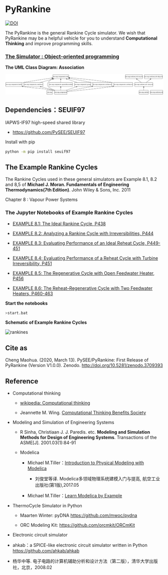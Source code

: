 # PyRankine

[![DOI](https://zenodo.org/badge/85393590.svg)](https://zenodo.org/badge/latestdoi/85393590)

The PyRankine is the general Rankine Cycle simulator. We wish that PyRankine may be a helpful vehicle for you to understand **Computational Thinking** and improve programming skills.

### [The Simulator : Object-oriented programming](./sim-oop)

  **The UML Class Diagram: Association**

   ![The UML Class Diagram: Association](./sim-oop/uml/packages.svg)  
 
## Dependencies：SEUIF97

IAPWS-IF97 high-speed shared library

* https://github.com/PySEE/SEUIF97

Install with pip
```bash
python -m pip install seuif97
```

## The Example Rankine Cycles

The Rankine Cycles used in these general simulators are Example 8.1, 8.2 and 8,5 of **Michael J. Moran. Fundamentals of Engineering Thermodynamics(7th Edition)**. John Wiley & Sons, Inc. 2011

Chapter 8 : Vapour Power Systems 

### The Jupyter Notebooks of Example Rankine Cycles

* [EXAMPLE 8.1: The Ideal Rankine Cycle, P438](http://nbviewer.jupyter.org/github/PySEE/PyRankine/blob/master/notebook/RankineCycle81-82.ipynb)

* [EXAMPLE 8.2: Analyzing a Rankine Cycle with Irreversibilities,  P444](http://nbviewer.jupyter.org/github/PySEE/PyRankine/blob/master/notebook/RankineCycle81-82.ipynb)
  
* [EXAMPLE 8.3: Evaluating Performance of an Ideal Reheat Cycle, P449-451](http://nbviewer.jupyter.org/github/PySEE/PyRankine/blob/master/notebook/RankineCycle83-84.ipynb)

* [EXAMPLE 8.4: Evaluating Performance of a Reheat Cycle with Turbine Irreversibility, P451](http://nbviewer.jupyter.org/github/PySEE/PyRankine/blob/master/notebook/RankineCycle83-84.ipynb)

* [EXAMPLE 8.5: The Regenerative Cycle with Open Feedwater Heater, P456](http://nbviewer.jupyter.org/github/PySEE/PyRankine/blob/master/notebook/RankineCycle85.ipynb)

* [EXAMPLE 8.6: The Reheat–Regenerative Cycle with Two Feedwater Heaters, P460-463](http://nbviewer.jupyter.org/github/PySEE/PyRankine/blob/master/notebook/RankineCycle86.ipynb)

**Start the notebooks**

```bash
>start.bat
```

**Schematic of Example Rankine Cycles**

![rankines](./notebook/img/rankines.jpg)


## Cite as

Cheng Maohua. (2020, March 13). PySEE/PyRankine: First Release of PyRankine (Version V1.0.0). Zenodo. http://doi.org/10.5281/zenodo.3709393

## Reference

* Computational thinking

  * [wikipedia: Computational thinking]( https://en.wikipedia.org/wiki/Computational_thinking)

  * Jeannette M. Wing. [Computational Thinking Benefits Society]( http://socialissues.cs.toronto.edu/index.html%3Fp=279.html)

* Modeling and Simulation of Engineering Systems

  * R Sinha, Christiaan J. J. Paredis. etc. **Modeling and Simulation Methods for Design of Engineering Systems**. Transactions of the ASME[J]. 2001.03(1):84-91

  * Modelica
  
    * Michael M.Tiller：[Introduction to Physical Modeling with Modelica](https://github.com/mtiller/FirstBookExamples)
    
      *  刘俊堂等译. Modelica多领域物理系统建模入门与提高, 航空工业出版社(第1版),2017.05

    * Michael M.Tiller：[Learn Modelica by Example](http://book.xogeny.com/)
      
* ThermoCycle Simulator in Python

    * Maarten Winter: pyDNA https://github.com/mwoc/pydna

    * ORC Modeling Kit: https://github.com/orcmkit/ORCmKit

*  Electronic circuit simulator 

  * ahkab：a SPICE-like electronic circuit simulator written in Python https://github.com/ahkab/ahkab

  * 杨华中等. 电子电路的计算机辅助分析和设计方法（第二版），清华大学出版社，北京，2008.02

